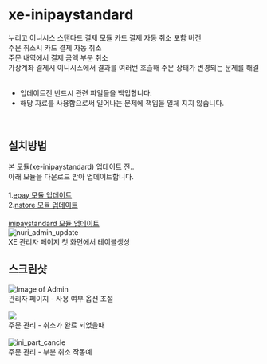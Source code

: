 # xe-inipaystandard
누리고 이니시스 스탠다드 결제 모듈 카드 결제 자동 취소 포함 버전<br/>
주문 취소시 카드 결제 자동 취소<br/>
주문 내역에서 결제 금액 부분 취소<br/>
가상계좌 결제시 이니시스에서 결과를 여러번 호출해 주문 상태가 변경되는 문제를 해결<br/>
<br/>
* 업데이트전 반드시 관련 파일들을 백업합니다.
* 해당 자료를 사용함으로써 일어나는 문제에 책임을 일체 지지 않습니다.
<br/>

## 설치방법<br/>
본 모듈(xe-inipaystandard) 업데이트 전.. <br/>
아래 모듈을 다운로드 받아 업데이트합니다.<br/>
<br/>
1.<a href="https://github.com/Clouds101/xe-epay">epay 모듈 업데이트</a><br/>
2.<a href="https://github.com/Clouds101/xe-nstore">nstore 모듈 업데이트</a><br/>
<br/>
<a href="https://github.com/Clouds101/xe-inipaystandard">inipaystandard 모듈 업데이트</a><br/>
![nuri_admin_update](https://user-images.githubusercontent.com/21264714/81894763-90f43c80-95eb-11ea-9263-a5a893963cd8.png)<br/>
XE 관리자 페이지 첫 화면에서 테이블생성
<br/>

## 스크린샷<br/>
![Image of Admin](https://user-images.githubusercontent.com/21264714/81882974-069ddf80-95cf-11ea-8fb0-d1adac9c2811.png)
<br/>
관리자 페이지 - 사용 여부 옵션 조절<br/>
<br/>
<img src="https://user-images.githubusercontent.com/21264714/81781576-4dd69280-9533-11ea-8ddc-ea7ff7fd9de0.png"><br/>
주문 관리 - 취소가 완료 되었을때<br/>
<br/>
![ini_part_cancle](https://user-images.githubusercontent.com/21264714/81894751-876ad480-95eb-11ea-8c93-b96a9f1a9ce9.gif)<br/>
주문 관리 - 부분 취소 작동예